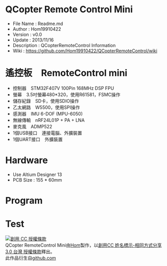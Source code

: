 QCopter Remote Control Mini
========
* File Name   : Readme.md
* Author      : Hom19910422
* Version     : v0.0
* Update      : 2013/11/16
* Description : QCopterRemoteControl Information
* Wiki        : https://github.com/Hom19910422/QCopterRemoteControl/wiki

遙控板　RemoteControl mini
========
* 控制器　STM32F407V 100Pin 168MHz DSP FPU
* 螢幕　3.5吋螢幕480*320，使用R61581，FSMC操作
* 儲存紀錄　SD卡，使用SDIO操作
* 乙太網路　W5500，使用SPI操作
* 感測器　IMU 6-DOF (MPU-6050)
* 無線傳輸　nRF24L01P + PA + LNA
* 麥克風　ADMP522
* 1個USB接口　連接電腦、外擴裝置
* 1個UART接口　外擴裝置

Hardware
========
* Use Altium Designer 13
* PCB Size : 155 * 60mm

Program
========
  
  
Test
========

  

<a rel="license" href="http://creativecommons.org/licenses/by-sa/3.0/tw/deed.zh_TW"><img alt="創用 CC 授權條款" style="border-width:0" src="http://i.creativecommons.org/l/by-sa/3.0/tw/88x31.png" /></a><br /><span xmlns:dct="http://purl.org/dc/terms/" property="dct:title">QCopter RemoteControl Mini</span>由<a xmlns:cc="http://creativecommons.org/ns#" href="https://plus.google.com/u/0/112822505513154783828/posts" property="cc:attributionName" rel="cc:attributionURL">Hom</a>製作，以<a rel="license" href="http://creativecommons.org/licenses/by-sa/3.0/tw/deed.zh_TW">創用CC 姓名標示-相同方式分享 3.0 台灣 授權條款</a>釋出。<br />此作品衍生自<a xmlns:dct="http://purl.org/dc/terms/" href="https://github.com/Hom19910422" rel="dct:source">github.com</a>